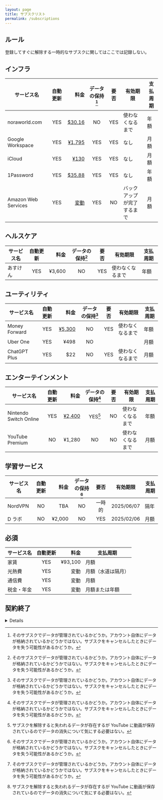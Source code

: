 ```yaml
---
layout: page
title: サブスクリスト
permalink: /subscriptions
---
```


## ルール
登録してすぐに解除する一時的なサブスクに関してはここでは記録しない。



## インフラ

| サービス名 | 自動更新 | 料金 | データの保持[^data] | 要否 | 有効期限 | 支払周期 |
| --- | :---: | ---: | :---: | :---: | --- | --- |
| noraworld.com | YES | [$30.16](https://dcc.godaddy.com/control/noraworld.com/settings) | NO | YES | 使わなくなるまで | 年額 |
| Google Workspace | YES | [¥1,795](https://www.g-workspace.jp/price/) | YES | YES | なし | 月額 |
| iCloud | YES | [¥130](https://support.apple.com/ja-jp/HT201238) | YES | YES | なし | 月額 |
| 1Password | YES | [$35.88](https://1password.com/sign-up/) | YES | YES | なし | 年額 |
| Amazon Web Services | YES | [変動](https://us-east-1.console.aws.amazon.com/billing/home?region=us-east-1#/) | YES | NO | バックアップが完了するまで | 月額 |



## ヘルスケア
| サービス名 | 自動更新 | 料金 | データの保持[^data] | 要否 | 有効期限 | 支払周期 |
| --- | :---: | ---: | :---: | :---: | --- | --- |
| あすけん | YES | ¥3,600 | NO | YES | 使わなくなるまで | 年額 |



## ユーティリティ

| サービス名 | 自動更新 | 料金 | データの保持[^data] | 要否 | 有効期限 | 支払周期 |
| --- | :---: | ---: | :---: | :---: | --- | --- |
| Money Forward | YES | [¥5,300](https://support.me.moneyforward.com/hc/ja/articles/4409828451993-%E3%83%97%E3%83%AC%E3%83%9F%E3%82%A2%E3%83%A0%E3%82%B5%E3%83%BC%E3%83%93%E3%82%B9%E3%81%AE%E6%96%99%E9%87%91%E3%81%AB%E3%81%A4%E3%81%84%E3%81%A6%E6%95%99%E3%81%88%E3%81%A6%E3%81%8F%E3%81%A0%E3%81%95%E3%81%84) | NO | YES | 使わなくなるまで | 年額 |
| Uber One | YES | ¥498 | NO | | | 月額 |
| ChatGPT Plus | YES | $22 | NO | YES | 使わなくなるまで | 月額 |



## エンターテインメント

| サービス名 | 自動更新 | 料金 | データの保持[^data] | 要否 | 有効期限 | 支払周期 |
| --- | :---: | ---: | :---: | :---: | --- | --- |
| Nintendo Switch Online | YES | [¥2,400](https://www.nintendo.co.jp/hardware/switch/onlineservice/pricing/index.html) | YES[^do_not_care] | NO | 使わなくなるまで | 年額 |
| YouTube Premium | NO | ¥1,280 | NO | NO | 使わなくなるまで | 月額 |



## 学習サービス

| サービス名 | 自動更新 | 料金 | データの保持[^data] | 要否 | 有効期限 | 支払周期 |
| --- | :---: | ---: | :---: | :---: | --- | --- |
| NordVPN | NO | TBA | NO | 一時的 | 2025/06/07 | 隔年 |
| D ラボ | NO | ¥2,000 | NO | YES | 2025/02/06 | 月額 |



## 必須

| サービス名 | 自動更新 | 料金 | 支払周期 |
| --- | :---: | ---: | --- |
| 家賃 | YES | ¥93,100 | 月額 |
| 光熱費 | YES | 変動 | 月額（水道は隔月） |
| 通信費 | YES | 変動 | 月額 |
| 税金・年金 | YES | 変動 | 月額または年額 |



## 契約終了
<details>

| サービス名 | 自動更新 | 料金 | データの保持[^data] | 要否 | 有効期限 | 支払周期 |
| --- | :---: | ---: | :---: | :---: | --- | --- |
| Zenhub | NO | [$12.50](https://www.zenhub.com/pricing) | 部分的 | NO | 2024/04/07 | 月額 |
| Amazon Prime | NO | [¥600](https://www.amazon.co.jp/gp/primecentral) | NO | NO | 2024/03/31 | 月額 |
| Kindle Unlimited | NO | [¥980](https://www.amazon.co.jp/yourmembershipsandsubscriptions) | NO | NO | 2024/04/25 | 月額 |
| Netflix | NO | [¥790](https://help.netflix.com/en/node/24926) | NO | NO | 2023/09/28 | 月額 |
| d アニメストア | NO | ¥550 | NO | NO | 2023/07/29 | 月額 |
| Language Reactor | NO | ¥853 | NO | NO | 2023/07/11 | 月額 |
| PolyGit | NO | ¥1,300 | NO | NO | 2023/06/13 | 年額 |
| HiNative | NO | ¥1,200 | NO | NO | 2022/09/03 | 月額 |
| NordVPN | NO | ¥1,510 | NO | NO | 2022/08/27 | 月額 |
| YouTube Premium | NO | ¥1,180 | NO | NO | 2022/08/09 | 月額 |
| D ラボ | NO | ¥1,320 | NO | NO | 2022/08/01 | 月額 |
| ELSA Speak | NO | ¥3,600 | NO | NO | 2022/06/18 | 年額 |
| PlayStation Plus | NO | ¥5,143 | YES[^do_not_care] | NO | 2022/03/27 | 年額 |
</details>



[^data]: そのサブスクでデータが管理されているかどうか。アカウント自体にデータが格納されているかどうかではない。サブスクをキャンセルしたときにデータを失う可能性があるかどうか。

[^do_not_care]: サブスクを解除すると失われるデータが存在するが YouTube に動画が保存されているのでデータの消失について気にする必要はない。
